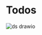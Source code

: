 # Todos

![ds drawio](https://github.com/Maniceraf/manic_todo_app_2/assets/78252870/cd5f7d0c-5b87-49e6-a3b7-3654b5053558)


